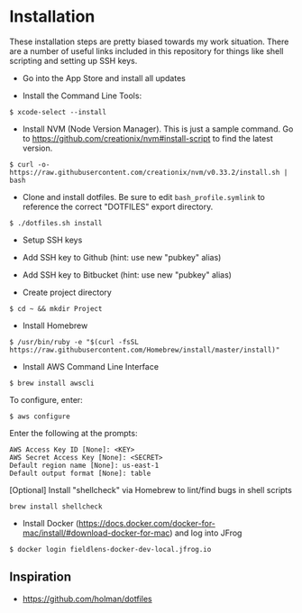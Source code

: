 # Installation

These installation steps are pretty biased towards my work situation. There are a number of useful links included in this repository for things like shell scripting and setting up SSH keys.

- Go into the App Store and install all updates

- Install the Command Line Tools:

```
$ xcode-select --install
```

- Install NVM (Node Version Manager). This is just a sample command. Go to https://github.com/creationix/nvm#install-script to find the latest version.

```
$ curl -o- https://raw.githubusercontent.com/creationix/nvm/v0.33.2/install.sh | bash
```

- Clone and install dotfiles. Be sure to edit `bash_profile.symlink` to reference the correct "DOTFILES" export directory.

```
$ ./dotfiles.sh install
```

- Setup SSH keys

- Add SSH key to Github (hint: use new "pubkey" alias)

- Add SSH key to Bitbucket (hint: use new "pubkey" alias)

- Create project directory

```
$ cd ~ && mkdir Project
```

- Install Homebrew

```
$ /usr/bin/ruby -e "$(curl -fsSL https://raw.githubusercontent.com/Homebrew/install/master/install)"
```

- Install AWS Command Line Interface

```
$ brew install awscli
```

To configure, enter:

```
$ aws configure
```

Enter the following at the prompts:

```
AWS Access Key ID [None]: <KEY>
AWS Secret Access Key [None]: <SECRET>
Default region name [None]: us-east-1
Default output format [None]: table
```

[Optional] Install "shellcheck" via Homebrew to lint/find bugs in shell scripts

```
brew install shellcheck
```

- Install Docker (https://docs.docker.com/docker-for-mac/install/#download-docker-for-mac) and log into JFrog

```
$ docker login fieldlens-docker-dev-local.jfrog.io
```

## Inspiration

- https://github.com/holman/dotfiles
